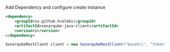 Add Dependency and configure create instance

```xml
<dependency>
    <groupId>io.github.hcelebi</groupId>
    <artifactId>sonarqube-java-client</artifactId>
    <version>1</version>
</dependency>
```

```java
SonarqubeRestClient client = new SonarqubeRestClient("baseUri", "token", HttpClient.newHttpClient());
```
